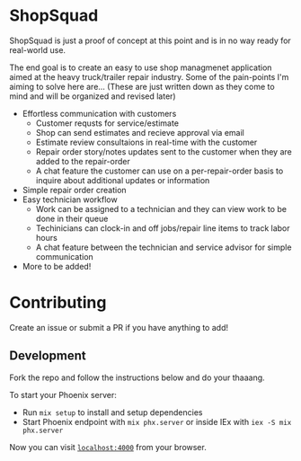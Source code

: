 # ShopSquad
ShopSquad is just a proof of concept at this point and is in no way ready for real-world use.

The end goal is to create an easy to use shop managmenet application aimed at the heavy truck/trailer repair industry. Some of the pain-points I'm aiming to solve here are... (These are just written down as they come to mind and will be organized and revised later)
- Effortless communication with customers
  - Customer requsts for service/estimate
  - Shop can send estimates and recieve approval via email
  - Estimate review consultaions in real-time with the customer
  - Repair order story/notes updates sent to the customer when they are added to the repair-order
  - A chat feature the customer can use on a per-repair-order basis to inquire about additional updates or information
- Simple repair order creation
- Easy technician workflow
  - Work can be assigned to a technician and they can view work to be done in their queue
  - Techinicians can clock-in and off jobs/repair line items to track labor hours
  - A chat feature between the technician and service advisor for simple communication
- More to be added!

# Contributing
Create an issue or submit a PR if you have anything to add!
## Development
Fork the repo and follow the instructions below and do your thaaang. 

To start your Phoenix server:

  * Run `mix setup` to install and setup dependencies
  * Start Phoenix endpoint with `mix phx.server` or inside IEx with `iex -S mix phx.server`

Now you can visit [`localhost:4000`](http://localhost:4000) from your browser.
